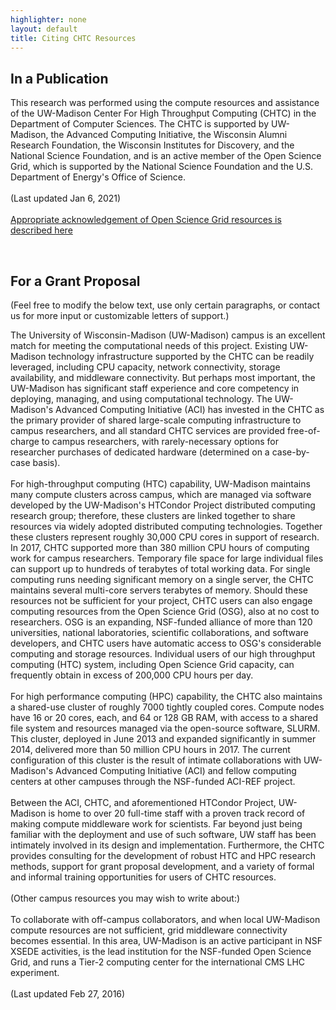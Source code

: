 ```yaml
---
highlighter: none
layout: default
title: Citing CHTC Resources
---
```



In a Publication
----------------

This research was performed using the compute resources and assistance
of the UW-Madison Center For High Throughput Computing (CHTC) in the
Department of Computer Sciences. The CHTC is supported by UW-Madison,
the Advanced Computing Initiative, the Wisconsin Alumni Research
Foundation, the Wisconsin Institutes for Discovery, and the National
Science Foundation, and is an active member of the Open Science Grid,
which is supported by the National Science Foundation and the U.S.
Department of Energy\'s Office of Science.\
\
(Last updated Jan 6, 2021)\
\
[Appropriate acknowledgement of Open Science Grid resources is described here](https://support.opensciencegrid.org/support/solutions/articles/5000640421-acknowledging-the-open-science-grid)
  
<br>

For a Grant Proposal
--------------------

(Feel free to modify the below text, use only certain paragraphs, or
contact us for more input or customizable letters of support.)

The University of Wisconsin-Madison (UW-Madison) campus is an excellent
match for meeting the computational needs of this project. Existing
UW-Madison technology infrastructure supported by the CHTC can be
readily leveraged, including CPU capacity, network connectivity, storage
availability, and middleware connectivity. But perhaps most important,
the UW-Madison has significant staff experience and core competency in
deploying, managing, and using computational technology. The
UW-Madison\'s Advanced Computing Initiative (ACI) has invested in the
CHTC as the primary provider of shared large-scale computing
infrastructure to campus researchers, and all standard CHTC services are
provided free-of-charge to campus researchers, with rarely-necessary
options for researcher purchases of dedicated hardware (determined on a
case-by-case basis).\
\
For high-throughput computing (HTC) capability, UW-Madison maintains
many compute clusters across campus, which are managed via software
developed by the UW-Madison\'s HTCondor Project distributed computing
research group; therefore, these clusters are linked together to share
resources via widely adopted distributed computing technologies.
Together these clusters represent roughly 30,000 CPU cores in support of
research. In 2017, CHTC supported more than 380 million CPU hours of
computing work for campus researchers. Temporary file space for large
individual files can support up to hundreds of terabytes of total
working data. For single computing runs needing significant memory on a
single server, the CHTC maintains several multi-core servers terabytes
of memory. Should these resources not be sufficient for your project,
CHTC users can also engage computing resources from the Open Science
Grid (OSG), also at no cost to researchers. OSG is an expanding,
NSF-funded alliance of more than 120 universities, national
laboratories, scientific collaborations, and software developers, and
CHTC users have automatic access to OSG\'s considerable computing and
storage resources. Individual users of our high throughput computing
(HTC) system, including Open Science Grid capacity, can frequently
obtain in excess of 200,000 CPU hours per day.\
\
For high performance computing (HPC) capability, the CHTC also maintains
a shared-use cluster of roughly 7000 tightly coupled cores. Compute
nodes have 16 or 20 cores, each, and 64 or 128 GB RAM, with access to a
shared file system and resources managed via the open-source software,
SLURM. This cluster, deployed in June 2013 and expanded significantly in
summer 2014, delivered more than 50 million CPU hours in 2017. The
current configuration of this cluster is the result of intimate
collaborations with UW-Madison\'s Advanced Computing Initiative (ACI)
and fellow computing centers at other campuses through the NSF-funded
ACI-REF project.\
\
Between the ACI, CHTC, and aforementioned HTCondor Project, UW-Madison
is home to over 20 full-time staff with a proven track record of making
compute middleware work for scientists. Far beyond just being familiar
with the deployment and use of such software, UW staff has been
intimately involved in its design and implementation. Furthermore, the
CHTC provides consulting for the development of robust HTC and HPC
research methods, support for grant proposal development, and a variety
of formal and informal training opportunities for users of CHTC
resources.\
\
(Other campus resources you may wish to write about:)\
\
To collaborate with off-campus collaborators, and when local UW-Madison
compute resources are not sufficient, grid middleware connectivity
becomes essential. In this area, UW-Madison is an active participant in
NSF XSEDE activities, is the lead institution for the NSF-funded Open
Science Grid, and runs a Tier-2 computing center for the international
CMS LHC experiment.\
\
(Last updated Feb 27, 2016)


